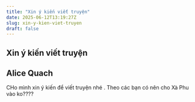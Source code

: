 ```yaml
---
title: "Xin ý kiến viết truyện"
date: 2025-06-12T13:19:27Z
slug: xin-y-kien-viet-truyen
draft: false
---
```


## Xin ý kiến viết truyện

## Alice Quach

CHo mình xin ý kiến để viết truyện nhé . Theo các bạn có nên cho Xà Phu vào ko????